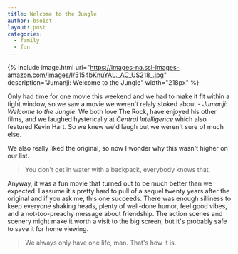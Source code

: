 ```yaml
---
title: Welcome to the Jungle
author: bsoist
layout: post
categories:
  - family
  - fun
---
```

{% include image.html url="https://images-na.ssl-images-amazon.com/images/I/5154bKnuYAL._AC_US218_.jpg" description="Jumanji: Welcome to the Jungle" width="218px" %}

Only had time for one movie this weekend and we had to make it fit within a tight window, so we saw a movie we weren't relaly stoked about - _Jumanji: Welcome to the Jungle_. We both love The Rock, have enjoyed his other films, and we laughed hysterically at _Central Intelligence_ which also featured Kevin Hart. So we knew we'd laugh but we weren't sure of much else. 

We also really liked the original, so now I wonder why this wasn't higher on our list.

> You don't get in water with a backpack, everybody knows that.

Anyway, <!--more-->it was a fun movie that turned out to be much better than we expected. I assume it's pretty hard to pull of a sequel twenty years after the original and if you ask me, this one succeeds. There was enough silliness to keep everyone shaking heads, plenty of well-done humor, feel good vibes, and a not-too-preachy message about friendship. The action scenes and scenery might make it worth a visit to the big screen, but it's probably safe to save it for home viewing.

> We always only have one life, man. That's how it is.



